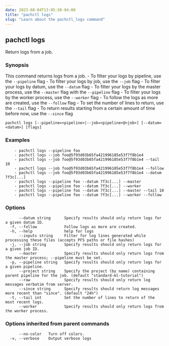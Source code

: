 ```yaml
---
date: 2023-08-04T13:05:50-04:00
title: "pachctl logs"
slug: "Learn about the pachctl_logs command"
---
```


## pachctl logs

Return logs from a job.

### Synopsis

This command returns logs from a job. 
	- To filter your logs by pipeline, use the `--pipeline` flag 
	- To filter your logs by job, use the `--job` flag 
	- To filter your logs by datum, use the `--datum` flag 
	- To filter your logs by the master process, use the `--master` flag  with the `--pipeline` flag 
	- To filter your logs by the worker process, use the `--worker` flag 
	- To follow the logs as more are created, use the `--follow` flag 
	- To set the number of lines to return, use the `--tail` flag 
	- To return results starting from a certain amount of time before now, use the `--since` flag 


```
pachctl logs [--pipeline=<pipeline>|--job=<pipeline>@<job>] [--datum=<datum>] [flags]
```

### Examples

```
	- pachctl logs --pipeline foo 
	- pachctl logs --job foo@5f93d03b65fa421996185e53f7f8b1e4 
	- pachctl logs --job foo@5f93d03b65fa421996185e53f7f8b1e4 --tail 10 
	- pachctl logs --job foo@5f93d03b65fa421996185e53f7f8b1e4 --follow 
	- pachctl logs --job foo@5f93d03b65fa421996185e53f7f8b1e4 --datum 7f3c[...] 
	- pachctl logs --pipeline foo --datum 7f3c[...] --master 
	- pachctl logs --pipeline foo --datum 7f3c[...] --worker  
	- pachctl logs --pipeline foo --datum 7f3c[...] --master --tail 10  
	- pachctl logs --pipeline foo --datum 7f3c[...] --worker --follow 

```

### Options

```
      --datum string      Specify results should only return logs for a given datum ID.
  -f, --follow            Follow logs as more are created.
  -h, --help              help for logs
      --inputs string     Filter for log lines generated while processing these files (accepts PFS paths or file hashes)
  -j, --job string        Specify results should only return logs for a given job ID.
      --master            Specify results should only return logs from the master process; --pipeline must be set.
  -p, --pipeline string   Specify results should only return logs for a given pipeline.
      --project string    Specify the project (by name) containing parent pipeline for the job. (default "standard-ml-tutorial")
      --raw               Specify results should only return log messages verbatim from server.
      --since string      Specify results should return log messages more recent than "since". (default "24h")
  -t, --tail int          Set the number of lines to return of the most recent logs.
      --worker            Specify results should only return logs from the worker process.
```

### Options inherited from parent commands

```
      --no-color   Turn off colors.
  -v, --verbose    Output verbose logs
```

